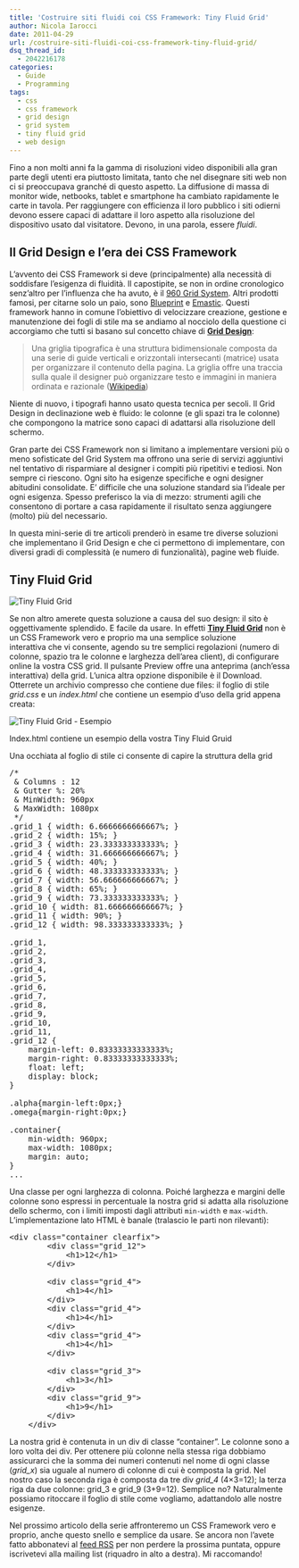 ```yaml
---
title: 'Costruire siti fluidi coi CSS Framework: Tiny Fluid Grid'
author: Nicola Iarocci
date: 2011-04-29
url: /costruire-siti-fluidi-coi-css-framework-tiny-fluid-grid/
dsq_thread_id:
  - 2042216178
categories:
  - Guide
  - Programming
tags:
  - css
  - css framework
  - grid design
  - grid system
  - tiny fluid grid
  - web design
---
```

Fino a non molti anni fa la gamma di risoluzioni video disponibili alla gran parte degli utenti era piuttosto limitata, tanto che nel disegnare siti web non ci si preoccupava granché di questo aspetto. La diffusione di massa di monitor wide, netbooks, tablet e smartphone ha cambiato rapidamente le carte in tavola. Per raggiungere con efficienza il loro pubblico i siti odierni devono essere capaci di adattare il loro aspetto alla risoluzione del dispositivo usato dal visitatore. Devono, in una parola, essere _fluidi_.

## Il Grid Design e l&#8217;era dei CSS Framework

L&#8217;avvento dei CSS Framework si deve (principalmente) alla necessità di soddisfare l&#8217;esigenza di fluidità. Il capostipite, se non in ordine cronologico senz&#8217;altro per l&#8217;influenza che ha avuto, è il <a title="960 Grid System" href="http://960.gs/" target="_blank">960 Grid System</a>. Altri prodotti famosi, per citarne solo un paio, sono <a href="http://www.blueprintcss.org/" target="_blank">Blueprint</a> e <a href="http://code.google.com/p/emastic/" target="_blank">Emastic</a>. Questi framework hanno in comune l&#8217;obiettivo di velocizzare creazione, gestione e manutenzione dei fogli di stile ma se andiamo al nocciolo della questione ci accorgiamo che tutti si basano sul concetto chiave di **<a href="http://en.wikipedia.org/wiki/Grid_(page_layout)" target="_blank">Grid Design</a>**:<!--more-->

> Una griglia tipografica è una struttura bidimensionale composta da una serie di guide verticali e orizzontali intersecanti (matrice) usata per organizzare il contenuto della pagina. La griglia offre una traccia sulla quale il designer può organizzare testo e immagini in maniera ordinata e razionale (<a href="http://en.wikipedia.org/wiki/Grid_(page_layout)" target="_blank">Wikipedia</a>)

Niente di nuovo, i tipografi hanno usato questa tecnica per secoli. Il Grid Design in declinazione web è fluido: le colonne (e gli spazi tra le colonne) che compongono la matrice sono capaci di adattarsi alla risoluzione dell schermo.

Gran parte dei CSS Framework non si limitano a implementare versioni più o meno sofisticate del Grid System ma offrono una serie di servizi aggiuntivi nel tentativo di risparmiare al designer i compiti più ripetitivi e tediosi. Non sempre ci riescono. Ogni sito ha esigenze specifiche e ogni designer abitudini consolidate. E&#8217; difficile che una soluzione standard sia l&#8217;ideale per ogni esigenza. Spesso preferisco la via di mezzo: strumenti agili che consentono di portare a casa rapidamente il risultato senza aggiungere (molto) più del necessario.

In questa mini-serie di tre articoli prenderò in esame tre diverse soluzioni che implementano il Grid Design e che ci permettono di implementare, con diversi gradi di complessità (e numero di funzionalità), pagine web fluide.

## Tiny Fluid Grid

<img class="aligncenter size-full wp-image-2277" title="Tiny Fluid Grid" src="http://i0.wp.com/nicolaiarocci.com/wp-content/uploads/TinyFluidGrid.png?fit=480%2C340" alt="Tiny Fluid Grid" srcset="http://i0.wp.com/nicolaiarocci.com/wp-content/uploads/TinyFluidGrid.png?w=480 480w, http://i0.wp.com/nicolaiarocci.com/wp-content/uploads/TinyFluidGrid.png?resize=150%2C106 150w, http://i0.wp.com/nicolaiarocci.com/wp-content/uploads/TinyFluidGrid.png?resize=300%2C212 300w, http://i0.wp.com/nicolaiarocci.com/wp-content/uploads/TinyFluidGrid.png?resize=423%2C300 423w" sizes="(max-width: 480px) 100vw, 480px" data-recalc-dims="1" />

Se non altro amerete questa soluzione a causa del suo design: il sito è oggettivamente splendido. E facile da usare. In effetti **<a title="Tiny Fluid Grid" href="http://www.tinyfluidgrid.com/" target="_blank">Tiny Fluid Grid</a>** non è un CSS Framework vero e proprio ma una semplice soluzione interattiva che vi consente, agendo su tre semplici regolazioni (numero di colonne, spazio tra le colonne e larghezza dell&#8217;area client), di configurare online la vostra CSS grid. Il pulsante Preview offre una anteprima (anch&#8217;essa interattiva) della grid. L&#8217;unica altra opzione disponibile è il Download. Otterrete un archivio compresso che contiene due files: il foglio di stile _grid.css_ e un _index.html_ che contiene un esempio d&#8217;uso della grid appena creata:

<div id="attachment_2286" style="width: 490px" class="wp-caption aligncenter">
  <img class="size-full wp-image-2286" title="Tiny Fluid Grid - Esempio" src="http://i2.wp.com/nicolaiarocci.com/wp-content/uploads/TinyFluidGridExample.png?fit=480%2C132" alt="Tiny Fluid Grid - Esempio" srcset="http://i2.wp.com/nicolaiarocci.com/wp-content/uploads/TinyFluidGridExample.png?w=480 480w, http://i2.wp.com/nicolaiarocci.com/wp-content/uploads/TinyFluidGridExample.png?resize=150%2C41 150w, http://i2.wp.com/nicolaiarocci.com/wp-content/uploads/TinyFluidGridExample.png?resize=300%2C82 300w" sizes="(max-width: 480px) 100vw, 480px" data-recalc-dims="1" />
  
  <p class="wp-caption-text">
    Index.html contiene un esempio della vostra Tiny Fluid Gruid
  </p>
</div>

Una occhiata al foglio di stile ci consente di capire la struttura della grid

<pre class="brush:css">/*
 & Columns : 12
 & Gutter %: 20%
 & MinWidth: 960px
 & MaxWidth: 1080px
 */
.grid_1 { width: 6.6666666666667%; }
.grid_2 { width: 15%; }
.grid_3 { width: 23.333333333333%; }
.grid_4 { width: 31.666666666667%; }
.grid_5 { width: 40%; }
.grid_6 { width: 48.333333333333%; }
.grid_7 { width: 56.666666666667%; }
.grid_8 { width: 65%; }
.grid_9 { width: 73.333333333333%; }
.grid_10 { width: 81.666666666667%; }
.grid_11 { width: 90%; }
.grid_12 { width: 98.333333333333%; }

.grid_1,
.grid_2,
.grid_3,
.grid_4,
.grid_5,
.grid_6,
.grid_7,
.grid_8,
.grid_9,
.grid_10,
.grid_11,
.grid_12 {
	margin-left: 0.83333333333333%;
	margin-right: 0.83333333333333%;
	float: left;
	display: block;
}

.alpha{margin-left:0px;}
.omega{margin-right:0px;}

.container{
	min-width: 960px;
	max-width: 1080px;
	margin: auto;
}
...</pre>

Una classe per ogni larghezza di colonna. Poiché larghezza e margini delle colonne sono espressi in percentuale la nostra grid si adatta alla risoluzione dello schermo, con i limiti imposti dagli attributi `min-width` e `max-width`. L&#8217;implementazione lato HTML è banale (tralascio le parti non rilevanti):

<pre class="brush:xml">&lt;div class="container clearfix"&gt;
		&lt;div class="grid_12"&gt;
			&lt;h1&gt;12&lt;/h1&gt;
		&lt;/div&gt; 

		&lt;div class="grid_4"&gt;
			&lt;h1&gt;4&lt;/h1&gt;
		&lt;/div&gt;
		&lt;div class="grid_4"&gt;
			&lt;h1&gt;4&lt;/h1&gt;
		&lt;/div&gt;
		&lt;div class="grid_4"&gt;
			&lt;h1&gt;4&lt;/h1&gt;
		&lt;/div&gt; 

		&lt;div class="grid_3"&gt;
			&lt;h1&gt;3&lt;/h1&gt;
		&lt;/div&gt;
		&lt;div class="grid_9"&gt;
			&lt;h1&gt;9&lt;/h1&gt;
		&lt;/div&gt;
	&lt;/div&gt;</pre>

La nostra grid è contenuta in un div di classe &#8220;container&#8221;. Le colonne sono a loro volta dei div. Per ottenere più colonne nella stessa riga dobbiamo assicurarci che la somma dei numeri contenuti nel nome di ogni classe (_grid_x_) sia uguale al numero di colonne di cui è composta la grid. Nel nostro caso la seconda riga è composta da tre div _grid_4_ (4&#215;3=12); la terza riga da due colonne: grid\_3 e grid\_9 (3+9=12). Semplice no? Naturalmente possiamo ritoccare il foglio di stile come vogliamo, adattandolo alle nostre esigenze.

Nel prossimo articolo della serie affronteremo un CSS Framework vero e proprio, anche questo snello e semplice da usare. Se ancora non l&#8217;avete fatto abbonatevi al <a href="http://nicolaiarocci.com/feed/" target="_blank">feed RSS</a> per non perdere la prossima puntata, oppure iscrivetevi alla mailing list (riquadro in alto a destra). Mi raccomando!
